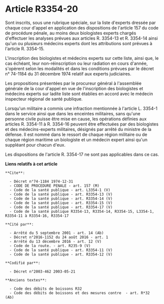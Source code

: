 # Article R3354-20

Sont inscrits, sous une rubrique spéciale, sur la liste d'experts dressée par chaque cour d'appel en application des
dispositions de l'article 157 du code de procédure pénale, au moins deux biologistes experts chargés d'effectuer les analyses
prévues aux articles R. 3354-13 et R. 3354-14 ainsi qu'un ou plusieurs médecins experts dont les attributions sont prévues à
l'article R. 3354-15.

L'inscription des biologistes et médecins experts sur cette liste, ainsi que, le cas échéant, leur non-réinscription ou leur
radiation en cours d'année, s'opèrent selon les modalités et dans les conditions prévues par le décret n° 74-1184 du 31
décembre 1974 relatif aux experts judiciaires.

Les propositions présentées par le procureur général à l'assemblée générale de la cour d'appel en vue de l'inscription des
biologistes et médecins experts sur ladite liste sont établies en accord avec le médecin inspecteur régional de santé
publique.

Lorsqu'un militaire a commis une infraction mentionnée à l'article L. 3354-1 dans le service ainsi que dans les enceintes
militaires, sans qu'une personne civile puisse être mise en cause, les opérations définies aux articles R. 3354-11 à R.
3354-16 peuvent être effectuées par des biologistes et des médecins-experts militaires, désignés par arrêté du ministre de la
défense. Il est nommé dans le ressort de chaque région militaire ou de chaque région maritime un biologiste et un médecin
expert ainsi qu'un suppléant pour chacun d'eux.

Les dispositions de l'article R. 3354-17 ne sont pas applicables dans ce cas.

**Liens relatifs à cet article**

	**Cite**:

	  - Décret n°74-1184 1974-12-31
	  - CODE DE PROCEDURE PENALE - art. 157 (M)
	  - Code de la santé publique - art. L3354-1 (V)
	  - Code de la santé publique - art. R3354-13 (V)
	  - Code de la santé publique - art. R3354-14 (V)
	  - Code de la santé publique - art. R3354-15 (V)
	  - Code de la santé publique - art. R3354-17 (V)
	  - Code de la santé publique R3354-13, R3354-14, R3354-15, L3354-1, R3354-11 à R3354-16, R3354-17

	**Cité par**:

	  - Arrêté du 5 septembre 2001 - art. 14 (Ab)
	  - Décret n°2016-1152 du 24 août 2016 - art. 1
	  - Arrêté du 13 décembre 2016 - art. 12 (V)
	  - Code de la route. - art. R235-9 (V)
	  - Code de la santé publique - art. R3354-11 (V)
	  - Code de la santé publique - art. R3354-12 (V)

	**Codifié par**:

	  - Décret n°2003-462 2003-05-21

	**Anciens textes**:

	  - Code des débits de boissons R32
	  - Code des débits de boissons et des mesures contre  - art. R*32 (Ab)
